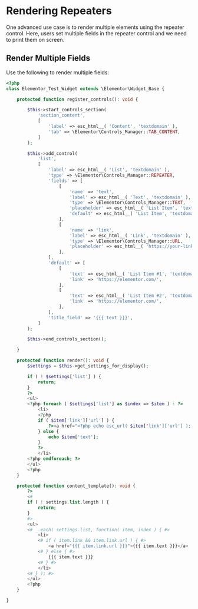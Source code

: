 # Rendering Repeaters

<Badge type="tip" vertical="top" text="Elementor Core" /> <Badge type="warning" vertical="top" text="Intermediate" />

One advanced use case is to render multiple elements using the repeater control. Here, users set multiple fields in the repeater control and we need to print them on screen.

## Render Multiple Fields

Use the following to render multiple fields:

```php {14-46,55-67,73-89}
<?php
class Elementor_Test_Widget extends \Elementor\Widget_Base {

	protected function register_controls(): void {

		$this->start_controls_section(
			'section_content',
			[
				'label' => esc_html__( 'Content', 'textdomain' ),
				'tab' => \Elementor\Controls_Manager::TAB_CONTENT,
			]
		);

		$this->add_control(
			'list',
			[
				'label' => esc_html__( 'List', 'textdomain' ),
				'type' => \Elementor\Controls_Manager::REPEATER,
				'fields' => [
					[
						'name' => 'text',
						'label' => esc_html__( 'Text', 'textdomain' ),
						'type' => \Elementor\Controls_Manager::TEXT,
						'placeholder' => esc_html__( 'List Item', 'textdomain' ),
						'default' => esc_html__( 'List Item', 'textdomain' ),
					],
					[
						'name' => 'link',
						'label' => esc_html__( 'Link', 'textdomain' ),
						'type' => \Elementor\Controls_Manager::URL,
						'placeholder' => esc_html__( 'https://your-link.com', 'textdomain' ),
					],
				],
				'default' => [
					[
						'text' => esc_html__( 'List Item #1', 'textdomain' ),
						'link' => 'https://elementor.com/',
					],
					[
						'text' => esc_html__( 'List Item #2', 'textdomain' ),
						'link' => 'https://elementor.com/',
					],
				],
				'title_field' => '{{{ text }}}',
			]
		);

		$this->end_controls_section();

	}

	protected function render(): void {
		$settings = $this->get_settings_for_display();

		if ( ! $settings['list'] ) {
			return;
		}
		?>
		<ul>
		<?php foreach ( $settings['list'] as $index => $item ) : ?>
			<li>
			<?php
			if ( $item['link']['url'] ) {
				?><a href="<?php echo esc_url( $item['link']['url'] ); ?>"><?php echo $item['text']; ?></a><?php
			} else {
				echo $item['text'];
			}
			?>
			</li>
		<?php endforeach; ?>
		</ul>
		<?php
	}

	protected function content_template(): void {
		?>
		<#
		if ( ! settings.list.length ) {
			return;
		}
		#>
		<ul>
		<# _.each( settings.list, function( item, index ) { #>
			<li>
			<# if ( item.link && item.link.url ) { #>
				<a href="{{{ item.link.url }}}">{{{ item.text }}}</a>
			<# } else { #>
				{{{ item.text }}}
			<# } #>
			</li>
		<# } ); #>
		</ul>
		<?php
	}

}
```
